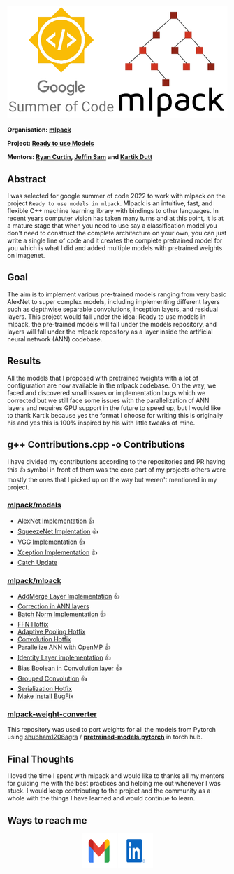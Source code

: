 
![GSoC mlpack image](./gsoc-mlpack.png)

**Organisation: [mlpack](https://github.com/mlpack)**

**Project: [Ready to use Models](https://summerofcode.withgoogle.com/programs/2022/projects/ujTRUswo)**

**Mentors: [Ryan Curtin](https://github.com/rcurtin), [Jeffin Sam](https://github.com/jeffin143) and [Kartik Dutt](https://github.com/kartikdutt18)**

## Abstract

I was selected for google summer of code 2022 to work with mlpack on the project `Ready to use models in mlpack`. Mlpack is an intuitive, fast, and flexible C++ machine learning library with bindings to other languages. In recent years computer vision has taken many turns and at this point, it is at a mature stage that when you need to use say a classification model you don't need to construct the complete architecture on your own, you can just write a single line of code and it creates the complete pretrained model for you which is what I did and added multiple models with pretrained weights on imagenet. 

## Goal

The aim is to implement various pre-trained models ranging from very basic AlexNet to super complex models, including implementing different layers such as depthwise separable convolutions, inception layers, and residual layers. This project would fall under the idea: Ready to use models in mlpack, the pre-trained models will fall under the models repository, and layers will fall under the mlpack repository as a layer inside the artificial neural network (ANN) codebase.


## Results

All the models that I proposed with pretrained weights with a lot of configuration are now available in the mlpack codebase. On the way, we faced and discovered small issues or implementation bugs which we corrected but we still face some issues with the parallelization of ANN layers and requires GPU support in the future to speed up, but I would like to thank Kartik because yes the format I choose for writing this is originally his and yes this is 100% inspired by his with little tweaks of mine. 

## g++ Contributions.cpp -o Contributions

I have divided my contributions according to the repositories and PR having this 👍 symbol in front of them was the core part of my projects others were mostly the ones that I picked up on the way but weren't mentioned in my project.

### [mlpack/models](https://github.com/mlpack/models)

- [AlexNet Implementation](https://github.com/mlpack/models/pull/76) 👍
- [SqueezeNet Implentation](https://github.com/mlpack/models/pull/77) 👍
- [VGG Implementation](https://github.com/mlpack/models/pull/78) 👍
- [Xception Implementation](https://github.com/mlpack/models/pull/79) 👍
- [Catch Update](https://github.com/mlpack/models/pull/80)

### [mlpack/mlpack](https://github.com/mlpack/mlpack)

- [AddMerge Layer Implementation](https://github.com/mlpack/mlpack/pull/3224) 👍
- [Correction in ANN layers](https://github.com/mlpack/mlpack/pull/3229)
- [Batch Norm Implementation](https://github.com/mlpack/mlpack/pull/3231) 👍
- [FFN Hotfix](https://github.com/mlpack/mlpack/pull/3232)
- [Adaptive Pooling Hotfix](https://github.com/mlpack/mlpack/pull/3234)
- [Convolution Hotfix](https://github.com/mlpack/mlpack/pull/3236)
- [Parallelize ANN with OpenMP](https://github.com/mlpack/mlpack/pull/3240) 👍
- [Identity Layer implementation](https://github.com/mlpack/mlpack/pull/3242) 👍
- [Bias Boolean in Convolution layer](https://github.com/mlpack/mlpack/pull/3244) 👍
- [Grouped Convolution](https://github.com/mlpack/mlpack/pull/3247) 👍
- [Serialization Hotfix](https://github.com/mlpack/mlpack/pull/3252)
- [Make Install BugFix](https://github.com/mlpack/mlpack/pull/3257)

### [mlpack-weight-converter](https://github.com/shubham1206agra/mlpack-weight-converter)

This repository was used to port weights for all the models from Pytorch using [shubham1206agra](https://github.com/shubham1206agra) / **[pretrained-models.pytorch](https://github.com/shubham1206agra/pretrained-models.pytorch)** in torch hub.

## Final Thoughts

I loved the time I spent with mlpack and would like to thanks all my mentors  for guiding me with the best practices and helping me out whenever I was stuck. I would keep contributing to the project and the community as a whole with the things I have learned and would continue to learn.

## Ways to reach me

<p align="center">
  <a href="mailto:shubham.agra1206@gmail.com?subject = Hello from your GitHub README&body = Message"><img src="./gmail.svg" height="80px" width="80px" alt="Gmail" ></a>
  <a href="https://www.linkedin.com/in/shubham-agrawal-113802180/"><img src="./linkedIn.svg" height="80px" width="80px" alt="LinkedIn"></a>
</p>

